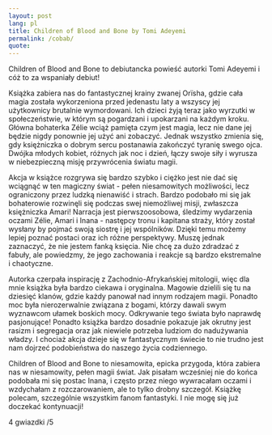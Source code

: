 ```yaml
---
layout: post
lang: pl
title: Children of Blood and Bone by Tomi Adeyemi
permalink: /cobab/
quote:
---
```

Children of Blood and Bone to debiutancka powieść autorki Tomi Adeyemi i cóż to za wspaniały debiut!

Książka zabiera nas do fantastycznej krainy zwanej Orïsha, gdzie cała magia została wykorzeniona przed jedenastu laty a wszyscy jej użytkownicy brutalnie wymordowani. Ich dzieci żyją teraz jako wyrzutki w społeczeństwie, w którym są pogardzani i upokarzani na każdym kroku. Główna bohaterka Zélie wciąż pamięta czym jest magia, lecz nie dane jej będzie nigdy ponownie jej użyć ani zobaczyć. Jednak wszystko zmienia się, gdy księżniczka o dobrym sercu postanawia zakończyć tyranię swego ojca. Dwójka młodych kobiet, różnych jak noc i dzień, łączy swoje siły i wyrusza w niebezpieczną misję przywrócenia światu magii.

Akcja w książce rozgrywa się bardzo szybko i ciężko jest nie dać się wciągnąć w ten magiczny świat - pełen niesamowitych możliwości, lecz ograniczony przez ludzką nienawiść i strach. Bardzo podobało mi się jak bohaterowie rozwinęli się podczas swej niemożliwej misji, zwłaszcza księżniczka Amari!
Narracja jest pierwszoosobowa, śledzimy wydarzenia oczami Zélie, Amari i Inana - następcy tronu i kapitana straży, który został wysłany by pojmać swoją siostrę i jej wspólników. Dzięki temu możemy lepiej poznać postaci oraz ich różne perspektywy. Muszę jednak zaznaczyć, że nie jestem fanką księcia. Nie chcę za dużo zdradzać z fabuły, ale powiedzmy, że jego zachowania i reakcje są bardzo ekstremalne i chaotyczne.

Autorka czerpała inspirację z Zachodnio-Afrykańskiej mitologii, więc dla mnie książka była bardzo ciekawa i oryginalna. Magowie dzielili się tu na dziesięć klanów, gdzie każdy panował nad innym rodzajem magii. Ponadto moc była nierozerwalnie związana z bogami, którzy dawali swym wyznawcom ułamek boskich mocy. Odkrywanie tego świata było naprawdę pasjonujące!
Ponadto książka bardzo dosadnie pokazuje jak okrutny jest rasizm i segregacja oraz jak niewiele potrzeba ludziom do nadużywania władzy. I chociaż akcja dzieje się w fantastycznym świecie to nie trudno jest nam dojrzeć podobieństwa do naszego życia codziennego.

Children of Blood and Bone to niesamowita, epicka przygoda, która zabiera nas w niesamowity, pełen magii świat. Jak pisałam wcześniej nie do końca podobała mi się postac Inana, i często przez niego wywracałam oczami i wzdychałam z rozczarowaniem, ale to tylko drobny szczegół. Książkę polecam, szczególnie wszystkim fanom fantastyki. I nie mogę się już doczekać kontynuacji!

4 gwiazdki /5
